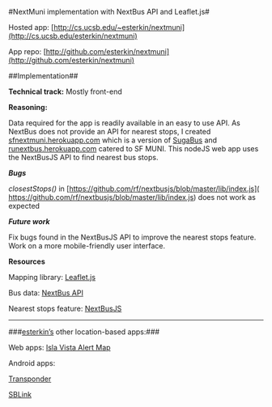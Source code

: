 #NextMuni implementation with NextBus API and Leaflet.js#



Hosted app: [http://cs.ucsb.edu/~esterkin/nextmuni](http://cs.ucsb.edu/esterkin/nextmuni)

App repo: [http://github.com/esterkin/nextmuni](http://github.com/esterkin/nextmuni)



##Implementation##


**Technical track:** Mostly front-end

**Reasoning:** 

Data required for the app is readily available in an easy to use API. As NextBus does not provide an API for nearest stops, I created [sfnextmuni.herokuapp.com](http://sfnextmuni.herokuapp.com) which is a version of [SugaBus](https://github.com/rf/sugabus) and [runextbus.herokuapp.com](http://runextbus.herokuapp.com) catered to SF MUNI. This nodeJS web app uses the NextBusJS API to find nearest bus stops.

***Bugs***

*closestStops()* in [https://github.com/rf/nextbusjs/blob/master/lib/index.js]( https://github.com/rf/nextbusjs/blob/master/lib/index.js) does not work as expected 

***Future work***

Fix bugs found in the NextBusJS API to improve the nearest stops feature. 
Work on a more mobile-friendly user interface. 

**Resources** 

Mapping library: [Leaflet.js](http://leaflet.js)  

Bus data: [NextBus API]( http://www.nextbus.com/xmlFeedDocs/NextBusXMLFeed.pdf) 

Nearest stops feature: [NextBusJS](https://github.com/rf/nextbusjs) 



***


###[esterkin’s](http://github.com/esterkin) other location-based apps:###



Web apps: [Isla Vista Alert Map]( http://ivalertmap.appspot.con)


Android apps:

[Transponder](https://play.google.com/store/apps/details?id=com.transponderapp)

[SBLink](https://play.google.com/store/apps/details?id=sblink.app) 





